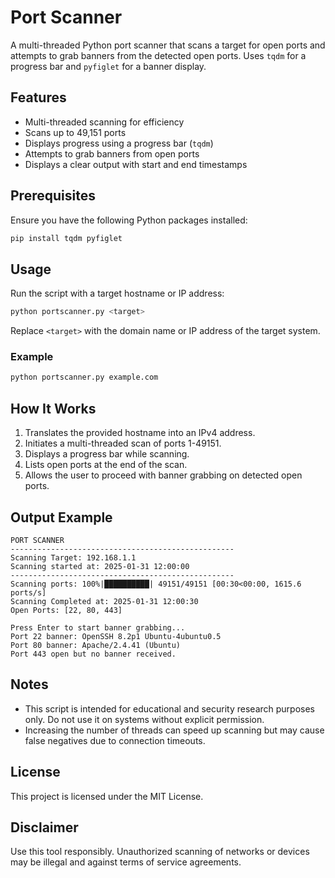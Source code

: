 # Port Scanner

A multi-threaded Python port scanner that scans a target for open ports and attempts to grab banners from the detected open ports. Uses `tqdm` for a progress bar and `pyfiglet` for a banner display.

## Features
- Multi-threaded scanning for efficiency
- Scans up to 49,151 ports
- Displays progress using a progress bar (`tqdm`)
- Attempts to grab banners from open ports
- Displays a clear output with start and end timestamps

## Prerequisites
Ensure you have the following Python packages installed:
```sh
pip install tqdm pyfiglet
```

## Usage
Run the script with a target hostname or IP address:
```sh
python portscanner.py <target>
```
Replace `<target>` with the domain name or IP address of the target system.

### Example
```sh
python portscanner.py example.com
```

## How It Works
1. Translates the provided hostname into an IPv4 address.
2. Initiates a multi-threaded scan of ports 1-49151.
3. Displays a progress bar while scanning.
4. Lists open ports at the end of the scan.
5. Allows the user to proceed with banner grabbing on detected open ports.

## Output Example
```
PORT SCANNER
--------------------------------------------------
Scanning Target: 192.168.1.1
Scanning started at: 2025-01-31 12:00:00
--------------------------------------------------
Scanning ports: 100%|██████████| 49151/49151 [00:30<00:00, 1615.6 ports/s]
Scanning Completed at: 2025-01-31 12:00:30
Open Ports: [22, 80, 443]

Press Enter to start banner grabbing...
Port 22 banner: OpenSSH 8.2p1 Ubuntu-4ubuntu0.5
Port 80 banner: Apache/2.4.41 (Ubuntu)
Port 443 open but no banner received.
```

## Notes
- This script is intended for educational and security research purposes only. Do not use it on systems without explicit permission.
- Increasing the number of threads can speed up scanning but may cause false negatives due to connection timeouts.

## License
This project is licensed under the MIT License.

## Disclaimer
Use this tool responsibly. Unauthorized scanning of networks or devices may be illegal and against terms of service agreements.

